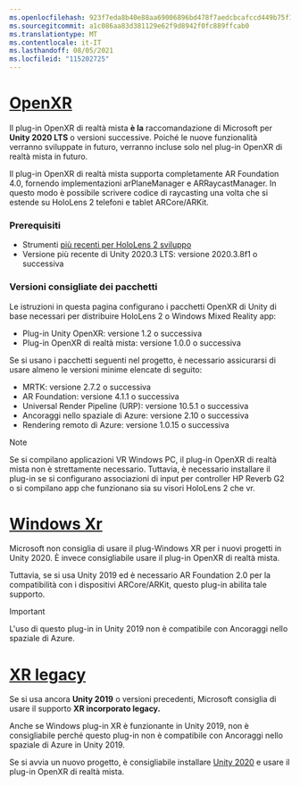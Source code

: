 ```yaml
---
ms.openlocfilehash: 923f7eda8b40e88aa69006896bd478f7aedcbcafccd449b75f144231d02b0d56
ms.sourcegitcommit: a1c086aa83d381129e62f9d8942f0fc889ffcab0
ms.translationtype: MT
ms.contentlocale: it-IT
ms.lasthandoff: 08/05/2021
ms.locfileid: "115202725"
---
```

# <a name="openxr"></a>[OpenXR](#tab/openxr)

Il plug-in OpenXR di realtà mista **è la** raccomandazione di Microsoft per **Unity 2020 LTS** o versioni successive. Poiché le nuove funzionalità verranno sviluppate in futuro, verranno incluse solo nel plug-in OpenXR di realtà mista in futuro.

Il plug-in OpenXR di realtà mista supporta completamente AR Foundation 4.0, fornendo implementazioni arPlaneManager e ARRaycastManager. In questo modo è possibile scrivere codice di raycasting una volta che si estende su HoloLens 2 telefoni e tablet ARCore/ARKit.

### <a name="prerequisites"></a>Prerequisiti 

* Strumenti [più recenti per HoloLens 2 sviluppo](../../../install-the-tools.md?tabs=unity#installation-checklist)
* Versione più recente di Unity 2020.3 LTS: versione 2020.3.8f1 o successiva

### <a name="recommended-package-versions"></a>Versioni consigliate dei pacchetti

Le istruzioni in questa pagina configurano i pacchetti OpenXR di Unity di base necessari per distribuire HoloLens 2 o Windows Mixed Reality app:

* Plug-in Unity OpenXR: versione 1.2 o successiva
* Plug-in OpenXR di realtà mista: versione 1.0.0 o successiva

Se si usano i pacchetti seguenti nel progetto, è necessario assicurarsi di usare almeno le versioni minime elencate di seguito:

* MRTK: versione 2.7.2 o successiva
* AR Foundation: versione 4.1.1 o successiva
* Universal Render Pipeline (URP): versione 10.5.1 o successiva
* Ancoraggi nello spaziale di Azure: versione 2.10 o successiva
* Rendering remoto di Azure: versione 1.0.15 o successiva

> [!NOTE]
> Se si compilano applicazioni VR Windows PC, il plug-in OpenXR di realtà mista non è strettamente necessario. Tuttavia, è necessario installare il plug-in se si configurano associazioni di input per controller HP Reverb G2 o si compilano app che funzionano sia su visori HoloLens 2 che vr.

# <a name="windows-xr"></a>[Windows Xr](#tab/windowsxr)

Microsoft non consiglia di usare il plug-Windows XR per i nuovi progetti in Unity 2020.  È invece consigliabile usare il plug-in OpenXR di realtà mista.

Tuttavia, se si usa Unity 2019 ed è necessario AR Foundation 2.0 per la compatibilità con i dispositivi ARCore/ARKit, questo plug-in abilita tale supporto.

> [!IMPORTANT]
> L'uso di questo plug-in in Unity 2019 non è compatibile con Ancoraggi nello spaziale di Azure.

# <a name="legacy-xr"></a>[XR legacy](#tab/legacy)

Se si usa ancora **Unity 2019** o versioni precedenti, Microsoft consiglia di usare il supporto **XR incorporato legacy.**

Anche se Windows plug-in XR è funzionante in Unity 2019, non è consigliabile perché questo plug-in non è compatibile con Ancoraggi nello spaziale di Azure in Unity 2019.

Se si avvia un nuovo progetto, è consigliabile installare [Unity 2020](../../choosing-unity-version.md) e usare il plug-in OpenXR di realtà mista.